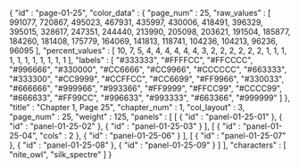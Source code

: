 {
  "id" : "page-01-25",
  "color_data" : {
    "page_num" : 25,
    "raw_values" : [
      991077,
      720867,
      495023,
      467931,
      435997,
      430006,
      418491,
      396329,
      395015,
      328617,
      247351,
      244440,
      213990,
      205098,
      203621,
      191504,
      185877,
      184260,
      181408,
      175779,
      164069,
      141813,
      118741,
      104236,
      104213,
      96236,
      96095
    ],
    "percent_values" : [
      10,
      7,
      5,
      4,
      4,
      4,
      4,
      4,
      4,
      3,
      2,
      2,
      2,
      2,
      2,
      2,
      1,
      1,
      1,
      1,
      1,
      1,
      1,
      1,
      1,
      1,
      1
    ],
    "labels" : [
      "#333333",
      "#FFFFCC",
      "#FFCCCC",
      "#996666",
      "#330000",
      "#CC6666",
      "#CC9966",
      "#CCCCCC",
      "#663333",
      "#333300",
      "#CC9999",
      "#CCFFCC",
      "#CC6699",
      "#FF9966",
      "#330033",
      "#666666",
      "#999966",
      "#993366",
      "#FF9999",
      "#FFCC99",
      "#CCCC99",
      "#666633",
      "#FF99CC",
      "#996633",
      "#993333",
      "#663366",
      "#999999"
    ]
  },
  "title" : "Chapter 1, Page 25",
  "chapter_num" : 1,
  "col_layout" : 3,
  "page_num" : 25,
  "weight" : 125,
  "panels" : [
    [
      {
        "id" : "panel-01-25-01"
      },
      {
        "id" : "panel-01-25-02"
      },
      {
        "id" : "panel-01-25-03"
      }
    ],
    [
      {
        "id" : "panel-01-25-04",
        "cols" : 2
      },
      {
        "id" : "panel-01-25-06"
      }
    ],
    [
      {
        "id" : "panel-01-25-07"
      },
      {
        "id" : "panel-01-25-08"
      },
      {
        "id" : "panel-01-25-09"
      }
    ]
  ],
  "characters" : [
    "nite_owl",
    "silk_spectre"
  ]
}
